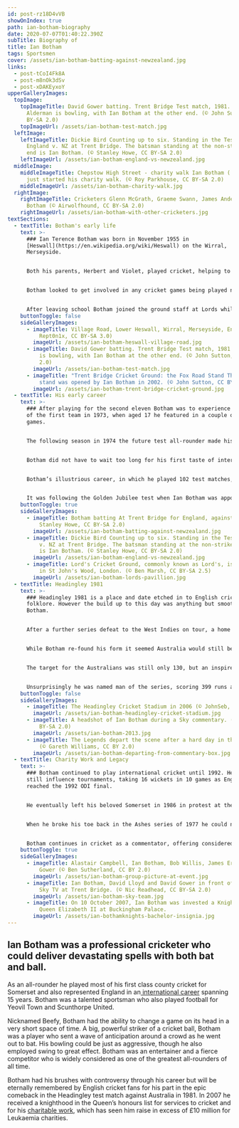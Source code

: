 ```yaml
---
id: post-rz18D4vVB
showOnIndex: true
path: ian-botham-biography
date: 2020-07-07T01:40:22.390Z
subTitle: Biography of
title: Ian Botham
tags: Sportsmen
cover: /assets/ian-botham-batting-against-newzealand.jpg
links:
  - post-tCoI4Fk8A
  - post-m8nOk3dSv
  - post-xDAKEyxoY
upperGalleryImages:
  topImage:
    topImageTitle: David Gower batting. Trent Bridge Test match, 1981. Terry
      Alderman is bowling, with Ian Botham at the other end. (© John Sutton, CC
      BY-SA 2.0)
    topImageUrl: /assets/ian-botham-test-match.jpg
  leftImage:
    leftImageTitle: Dickie Bird Counting up to six. Standing in the Test Match.
      England v. NZ at Trent Bridge. The batsman standing at the non-striker's
      end is Ian Botham. (© Stanley Howe, CC BY-SA 2.0)
    leftImageUrl: /assets/ian-botham-england-vs-newzealand.jpg
  middleImage:
    middleImageTitle: Chepstow High Street - charity walk Ian Botham ('Beefy') had
      just started his charity walk. (© Roy Parkhouse, CC BY-SA 2.0)
    middleImageUrl: /assets/ian-botham-charity-walk.jpg
  rightImage:
    rightImageTitle: Cricketers Glenn McGrath, Graeme Swann, James Anderson and Ian
      Botham (© Airwolfhound, CC BY-SA 2.0)
    rightImageUrl: /assets/ian-botham-with-other-cricketers.jpg
textSections:
  - textTitle: Botham's early life
    text: >-
      ### Ian Terence Botham was born in November 1955 in
      [Heswall](https://en.wikipedia.org/wiki/Heswall) on the Wirral,
      Merseyside.


      Both his parents, Herbert and Violet, played cricket, helping to introduce their son to the sport at any early age. Botham was still young when he moved to[Yeovil](https://en.wikipedia.org/wiki/Yeovil), beginning a long association with the county of Somerset.


      Botham looked to get involved in any cricket games being played near his home as well as playing for his school. His performances at school level started to draw attention and he was invited to play for Somerset under 15s, scoring an impressive 80 on his debut while still only 13 years old. At this time Botham had the option to try and pursue a career in football and although offered a contract by [Crystal Palace](https://en.wikipedia.org/wiki/Crystal_Palace_F.C.) a couple of years later, he chose to stick with cricket, a decision thousands of English cricket fans would later come to appreciate.


      After leaving school Botham joined the ground staff at Lords while he looked to earn a full-time professional contract with Somerset. In his time at Lords he played occasionally for the MCC as well as Somerset under 25’s, and although still young at this stage of his career he did not initially show the promise which would make him one of the most feared and respected all-rounders in the game. Indeed he was often viewed as a specialist batsman only, with his bowling overlooked. It was in his second year at Lords in 1973 when his form began to improve for the Somerset under 25’s and he moved up to represent the county’s second eleven.
    buttonToggle: false
    sideGalleryImages:
      - imageTitle: Village Road, Lower Heswall, Wirral, Merseyside, England. (©
          Rept0n1x, CC BY-SA 3.0)
        imageUrl: /assets/ian-botham-heswall-village-road.jpg
      - imageTitle: David Gower batting. Trent Bridge Test match, 1981. Terry Alderman
          is bowling, with Ian Botham at the other end. (© John Sutton, CC BY-SA
          2.0)
        imageUrl: /assets/ian-botham-test-match.jpg
      - imageTitle: "Trent Bridge Cricket Ground: the Fox Road Stand The new Fox Road
          stand was opened by Ian Botham in 2002. (© John Sutton, CC BY-SA 2.0)"
        imageUrl: /assets/ian-botham-trent-bridge-cricket-ground.jpg
  - textTitle: His early career
    text: >-
      ### After playing for the second eleven Botham was to experience a taste
      of the first team in 1973, when aged 17 he featured in a couple of one day
      games.


      The following season in 1974 the future test all-rounder made his first class debut for Somerset, playing against Lancashire at Taunton. Botham was to show his promise throughout the season and he was also to show his grit and determination. Batting at 9 in the quarter-final of the B&H one day cup Botham attempted a hook against the rapid West Indian international Andy Roberts. The ball struck Botham in the face and he would lose 4 of his teeth. Yet the 18 year-old Botham carried on batting and helped his side to a famous victory, being named Man of the Match. Botham was headline news, something he would often come to be.


      Botham did not have to wait too long for his first taste of international cricket, playing against the West Indies in a one day game in 1976. He had already notched his maiden first class century against [Nottinghamshire](https://en.wikipedia.org/wiki/Nottinghamshire) earlier that season and his good form continued in to 1977 when he received his call up to the England test squad. He made his debut in the third test match against Australia at Trent Bridge in Nottingham, with England already one up in the series. He made an immediate impact with the ball, taking five wickets in the first innings including the Australian captain [Greg Chappell](https://en.wikipedia.org/wiki/Greg_Chappell). His performance was enough to secure another start in the fourth test where his bowling did the damage again. Unfortunately this was not the only damage done as he broke a bone in his foot treading on the ball in the outfield, forcing an abrupt end to his season.


      Botham’s illustrious career, in which he played 102 test matches, saw him race to 100 test wickets in just his 19th appearance, the fifth quickest to reach the landmark at that time. He was an important member of the one day team which reached the final of the World Cup in 1979, where they lost to the West Indies at Lords, in large part to an innings of 134 from Botham’s good friend [Viv Richards](https://en.wikipedia.org/wiki/Viv_Richards). He also had been dominant that year in the Test series against India before continuing in this vain in the one off Golden Jubilee test match against the same opponents in 1980. Here the all-rounder became the first player to score a century and take ten wickets in the same test match.


      It was following the Golden Jubilee test when Ian Botham was appointed captain in the wake of [Mike Brearley's](https://en.wikipedia.org/wiki/Mike_Brearley) resignation. The challenge ahead was a series against the West Indies, the leading side in world cricket at that time. West Indies won the series 1-0, but the English summer was badly affected by rain otherwise the margin of defeat may well have been heavier. Botham also struggled for form in the series, failing to have the impact fans had become accustomed to.
    buttonToggle: true
    sideGalleryImages:
      - imageTitle: Botham batting At Trent Bridge for England, against New Zealand. (©
          Stanley Howe, CC BY-SA 2.0)
        imageUrl: /assets/ian-botham-batting-against-newzealand.jpg
      - imageTitle: Dickie Bird Counting up to six. Standing in the Test Match. England
          v. NZ at Trent Bridge. The batsman standing at the non-striker's end
          is Ian Botham. (© Stanley Howe, CC BY-SA 2.0)
        imageUrl: /assets/ian-botham-england-vs-newzealand.jpg
      - imageTitle: Lord's Cricket Ground, commonly known as Lord's, is a cricket venue
          in St John's Wood, London. (© Ben Marsh, CC BY-SA 2.5)
        imageUrl: /assets/ian-botham-lords-pavillion.jpg
  - textTitle: Headingley 1981
    text: >-
      ### Headingley 1981 is a place and date etched in to English cricketing
      folklore. However the build up to this day was anything but smooth for Ian
      Botham.


      After a further series defeat to the West Indies on tour, a home Ashes series beckoned amid grumblings about Botham’s captaincy style. After the first two tests Australia held a 1-0 lead and Botham’s form had completely deserted him, out without scoring in both innings of the second test. He duly resigned and [Mike Brearley](https://en.wikipedia.org/wiki/Mike_Brearley) was re-appointed captain for the third test at Headingley.


      While Botham re-found his form it seemed Australia would still be too strong, forcing England to follow-on. At 135-7 in the second innings and defeat looking inevitable up stepped Botham to smash a swashbuckling 149 not out, ably supported by [Graham Dilley](https://en.wikipedia.org/wiki/Graham_Dilley) and [Chris Old](https://en.wikipedia.org/wiki/Chris_Old).


      The target for the Australians was still only 130, but an inspired spell of fast bowling from [Bob Willis](https://en.wikipedia.org/wiki/Bob_Willis) sealed a remarkable victory. England went on to win the final two tests and the series aided by a rejuvenated and inspired Botham, who during one spell of bowling in the fourth test took 5 wickets for just one run.


      Unsurprisingly he was named man of the series, scoring 399 runs and taking 34 wickets. An often forgotten part of Botham’s game was his safe pair of hands, particularly as a slip fielder, and in this series alone he took 12 catches. He was also voted [BBC Sports Personality of the year](https://en.wikipedia.org/wiki/BBC_Sports_Personality_of_the_Year_Award) for 1981.
    buttonToggle: false
    sideGalleryImages:
      - imageTitle: The Headingley Cricket Stadium in 2006 (© JohnSeb, CC BY-SA 2.0)
        imageUrl: /assets/ian-botham-headingley-cricket-stadium.jpg
      - imageTitle: A headshot of Ian Botham during a Sky commentary. (© Nic Redhead, CC
          BY-SA 2.0)
        imageUrl: /assets/ian-botham-2013.jpg
      - imageTitle: The Legends depart the scene after a hard day in the commentary box.
          (© Gareth Williams, CC BY 2.0)
        imageUrl: /assets/ian-botham-departing-from-commentary-box.jpg
  - textTitle: Charity Work and Legacy
    text: >-
      ### Botham continued to play international cricket until 1992. He could
      still influence tournaments, taking 16 wickets in 10 games as England
      reached the 1992 ODI final.


      He eventually left his beloved Somerset in 1986 in protest at the sacking of fellow players [Viv Richards](https://en.wikipedia.org/wiki/Viv_Richards) and [Joel Garner](https://en.wikipedia.org/wiki/Joel_Garner), before playing for Worcestershire for five seasons and Durham for two, retiring in 1993. He also had a spell playing for Queensland in Australia. His final test wicket haul of 383 wickets made him the leading English test wicket taker of all time until he was surpassed by James Anderson in 2015. With the bat Botham scored 5,200 runs at an average of 33.54, stats which may not jump out at you from the paper, but they do not tell the story of what an impact player he was. Botham rose to the occasion and could take a match by the scruff of the neck, single-handedly turning it around in a completely thrilling manner.


      When he broke his toe back in the Ashes series of 1977 he could not have envisaged where that may end up taking him. While in hospital he wondered in to the children’s ward and saw patients who had leukaemia with only weeks to live. It was a powerfully sobering moment for Botham, one which saw him take on a number of high-profile walks to raise funds for the cause. This series of gruelling walks began with [John O’Groats](https://en.wikipedia.org/wiki/John_o'_Groats) to[ Land End](https://en.wikipedia.org/wiki/Land's_End)in 1985, an 874 mile effort which raised £400,000. Other walks took Botham to Sri Lanka, South Africa and Australia and it was in recognition of his charitable endeavours as well as his cricketing achievements that he was awarded a Knighthood in 2007.


      Botham continues in cricket as a commentator, offering considered but forthright insights in to the game today. He has had his controversies, such as when he was banned for two months in 1986 after admitting to using cannabis, but Botham was a big personality as well as a big hitter on and off the cricket field. English cricket has struggled to find an all-rounder to match Botham’s pedigree since.
    buttonToggle: true
    sideGalleryImages:
      - imageTitle: Alastair Campbell, Ian Botham, Bob Willis, James Erskine and David
          Gower (© Ben Sutherland, CC BY 2.0)
        imageUrl: /assets/ian-botham-group-picture-at-event.jpg
      - imageTitle: Ian Botham, David Lloyd and David Gower in front of the camera for
          Sky TV at Trent Bridge. (© Nic Readhead, CC BY-SA 2.0)
        imageUrl: /assets/ian-botham-sky-team.jpg
      - imageTitle: On 10 October 2007, Ian Botham was invested a Knight Bachelor by
          Queen Elizabeth II at Buckingham Palace.
        imageUrl: /assets/ian-bothamknights-bachelor-insignia.jpg
---
```

## Ian Botham was a professional cricketer who could deliver devastating spells with both bat and ball.

As an all-rounder he played most of his first class county cricket for Somerset and also represented England in an[ international career](/ian-botham-biography#2) spanning 15 years. Botham was a talented sportsman who also played football for Yeovil Town and Scunthorpe United.

Nicknamed Beefy, Botham had the ability to change a game on its head in a very short space of time. A big, powerful striker of a cricket ball, Botham was a player who sent a wave of anticipation around a crowd as he went out to bat. His bowling could be just as aggressive, though he also employed swing to great effect. Botham was an entertainer and a fierce competitor who is widely considered as one of the greatest all-rounders of all time.

Botham had his brushes with controversy through his career but will be eternally remembered by English cricket fans for his part in the epic comeback in the Headingley test match against Australia in 1981. In 2007 he received a knighthood in the Queen’s honours list for services to cricket and for his [charitable work](/ian-botham-biography#4), which has seen him raise in excess of £10 million for Leukaemia charities.
